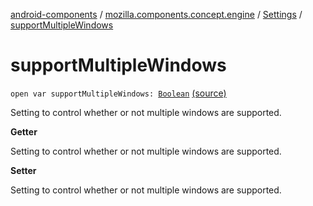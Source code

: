 [android-components](../../index.md) / [mozilla.components.concept.engine](../index.md) / [Settings](index.md) / [supportMultipleWindows](./support-multiple-windows.md)

# supportMultipleWindows

`open var supportMultipleWindows: `[`Boolean`](https://kotlinlang.org/api/latest/jvm/stdlib/kotlin/-boolean/index.html) [(source)](https://github.com/mozilla-mobile/android-components/blob/master/components/concept/engine/src/main/java/mozilla/components/concept/engine/Settings.kt#L134)

Setting to control whether or not multiple windows are supported.

**Getter**

Setting to control whether or not multiple windows are supported.

**Setter**

Setting to control whether or not multiple windows are supported.


